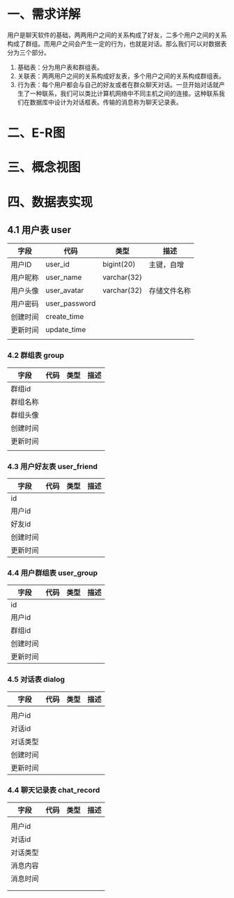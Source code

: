 # 一、需求详解

用户是聊天软件的基础，两两用户之间的关系构成了好友，二多个用户之间的关系构成了群组。而用户之间会产生一定的行为，也就是对话。那么我们可以对数据表分为三个部分。

1. 基础表：分为用户表和群组表。
2. 关联表：两两用户之间的关系构成好友表，多个用户之间的关系构成群组表。
3. 行为表：每个用户都会与自己的好友或者在群众聊天对话。一旦开始对话就产生了一种联系，我们可以类比计算机网络中不同主机之间的连接。这种联系我们在数据库中设计为对话框表。传输的消息称为聊天记录表。

# 二、E-R图


# 三、概念视图


# 四、数据表实现

## 4.1 用户表 user

| 字段     | 代码          | 类型        | 描述         |
| -------- | ------------- | ----------- | ------------ |
| 用户ID   | user_id       | bigint(20)  | 主键，自增   |
| 用户昵称 | user_name     | varchar(32) |              |
| 用户头像 | user_avatar   | varchar(32) | 存储文件名称 |
| 用户密码 | user_password |             |              |
| 创建时间 | create_time   |             |              |
| 更新时间 | update_time   |             |              |
|          |               |             |              |

### 4.2 群组表 group

| 字段     | 代码 | 类型 | 描述 |
| -------- | ---- | ---- | ---- |
| 群组id   |      |      |      |
| 群组名称 |      |      |      |
| 群组头像 |      |      |      |
| 创建时间 |      |      |      |
| 更新时间 |      |      |      |
|          |      |      |      |


### 4.3 用户好友表 user_friend
| 字段     | 代码 | 类型 | 描述 |
| -------- | ---- | ---- | ---- |
| id       |      |      |      |
| 用户id   |      |      |      |
| 好友id   |      |      |      |
| 创建时间 |      |      |      |
| 更新时间 |      |      |      |

### 4.4 用户群组表 user_group
| 字段     | 代码 | 类型 | 描述 |
| -------- | ---- | ---- | ---- |
| id       |      |      |      |
| 用户id   |      |      |      |
| 群组id   |      |      |      |
| 创建时间 |      |      |      |
| 更新时间 |      |      |      |

### 4.5 对话表 dialog
| 字段     | 代码 | 类型 | 描述 |
| -------- | ---- | ---- | ---- |
|          |      |      |      |
| 用户id   |      |      |      |
| 对话id   |      |      |      |
| 对话类型 |      |      |      |
| 创建时间 |      |      |      |
| 更新时间 |      |      |      |

### 4.4 聊天记录表 chat_record
| 字段     | 代码 | 类型 | 描述 |
| -------- | ---- | ---- | ---- |
|          |      |      |      |
| 用户id   |      |      |      |
| 对话id   |      |      |      |
| 对话类型 |      |      |      |
| 消息内容 |      |      |      |
| 消息时间 |      |      |      |
|          |      |      |      |
|          |      |      |      |

